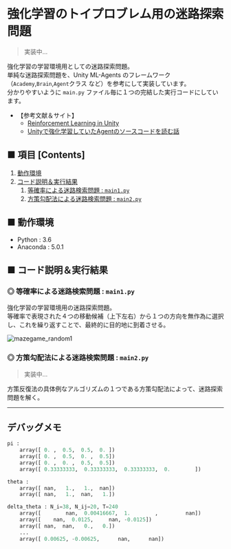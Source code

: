 # 強化学習のトイプロブレム用の迷路探索問題
> 実装中...

強化学習の学習環境用としての迷路探索問題。<br>
単純な迷路探索問題を、Unity ML-Agents のフレームワーク（`Academy`,`Brain`,`Agent`クラス など）を参考にして実装しています。<br>
分かりやすいように `main.py` ファイル毎に１つの完結した実行コードにしています。<br>

- 【参考文献＆サイト】<br>
    - [Reinforcement Learning in Unity](https://github.com/Unity-Technologies/ml-agents/blob/master/docs/Learning-Environment-Design.md)<br>
    - [Unityで強化学習していたAgentのソースコードを読む話](https://ensekitt.hatenablog.com/entry/2017/12/27/123000)<br> 


## ■ 項目 [Contents]
1. [動作環境](#動作環境)
1. [コード説明＆実行結果](#コード説明＆実行結果)
    1. [等確率による迷路検索問題 : `main1.py`](#コード説明＆実行結果１)
    1. [方策勾配法による迷路検索問題 : `main2.py`](#コード説明＆実行結果２)

<!--
1. [使用するライブラリ](#使用するライブラリ)
1. [使用するデータセット](#使用するデータセット)
1. [背景理論](#背景理論)
    1. [背景理論１](#背景理論１)
    1. [](#)
-->

## ■ 動作環境

- Python : 3.6
- Anaconda : 5.0.1


<!--
<a id="使用するライブラリ"></a>

## ■ 使用するライブラリ


<a id="使用するデータセット"></a>

## ■ 使用するデータセット

-->

<a id="コード説明＆実行結果"></a>

## ■ コード説明＆実行結果

<a id="コード説明＆実行結果１"></a>

### ◎ 等確率による迷路検索問題 : `main1.py`
強化学習の学習環境用の迷路探索問題。<br>
等確率で表現された４つの移動候補（上下左右）から１つの方向を無作為に選択し、これを繰り返すことで、最終的に目的地に到着させる。<br>

![mazegame_random1](https://user-images.githubusercontent.com/25688193/49664161-67e58900-fa94-11e8-8df4-262c46446ddb.gif)<br>


<a id="コード説明＆実行結果２"></a>

### ◎ 方策勾配法による迷路検索問題 : `main2.py`
> 実装中...

方策反復法の具体例なアルゴリズムの１つである方策勾配法によって、迷路探索問題を解く。<br>


---

<!--
<a id="背景理論"></a>

## 背景理論

<a id="背景理論１"></a>

## 背景理論１

-->

## デバッグメモ
```python
pi :
    array([ 0. ,  0.5,  0.5,  0. ])
    array([ 0. ,  0.5,  0. ,  0.5])
    array([ 0. ,  0. ,  0.5,  0.5])
    array([ 0.33333333,  0.33333333,  0.33333333,  0.        ])

theta :
    array([ nan,   1.,   1.,  nan])
    array([ nan,   1.,  nan,   1.])

delta_theta : N_i=38, N_ij=20, T=240
    array([        nan,  0.00416667,  1.        ,         nan])
    array([    nan,  0.0125,     nan, -0.0125])
    array([ nan,  nan,   0.,   0.])
    ...
    array([ 0.00625, -0.00625,      nan,      nan])


```